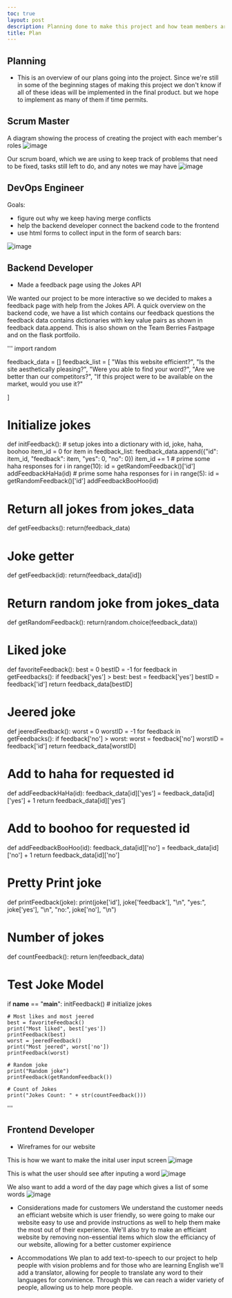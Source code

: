 ```yaml
---
toc: true
layout: post
description: Planning done to make this project and how team members are contributing to project goals
title: Plan
---
```


## Planning

- This is an overview of our plans going into the project. Since we're still in some of the beginning stages of making this project we don't know if all of these ideas will be implemented in the final product. but we hope to implement as many of them if time permits.

## Scrum Master

A diagram showing the process of creating the project with each member's roles
![image](https://user-images.githubusercontent.com/111466888/198406403-ddecaafa-2dfe-4668-b173-610b21e44a89.jpeg)

Our scrum board, which we are using to keep track of problems that need to be fixed, tasks still left to do, and any notes we may have
![image](https://user-images.githubusercontent.com/111466888/198406650-6d59ce86-f16a-491d-b6ac-9869e875e8e6.jpeg)

## DevOps Engineer

Goals:

- figure out why we keep having merge conflicts
- help the backend developer connect the backend code to the frontend  
- use html forms to collect input in the form of search bars:

![image](https://user-images.githubusercontent.com/111466888/198407680-5b3a1191-3a2c-4af8-86df-bfde9868af06.jpeg)

## Backend Developer

- Made a feedback page using the Jokes API

We wanted our project to be more interactive so we decided to makes a feedback page with help from the Jokes API. A quick overview on the backend code, we have a list which contains our feedback questions the feedback data contains dictionaries with key value pairs as shown in feedback data.append. This is also shown on the Team Berries Fastpage and on the flask portfoilo.

'''
import random

feedback_data = []
feedback_list = [
    "Was this website efficient?",
    "Is the site aesthetically pleasing?",
    "Were you able to find your word?",
    "Are we better than our competitors?",
    "If this project were to be available on the market, would you use it?"
    
]

# Initialize jokes
def initFeedback():
    # setup jokes into a dictionary with id, joke, haha, boohoo
    item_id = 0
    for item in feedback_list:
        feedback_data.append({"id": item_id, "feedback": item, "yes": 0, "no": 0})
        item_id += 1
    # prime some haha responses
    for i in range(10):
        id = getRandomFeedback()['id']
        addFeedbackHaHa(id)
    # prime some haha responses
    for i in range(5):
        id = getRandomFeedback()['id']
        addFeedbackBooHoo(id)
        
# Return all jokes from jokes_data
def getFeedbacks():
    return(feedback_data)

# Joke getter
def getFeedback(id):
    return(feedback_data[id])

# Return random joke from jokes_data
def getRandomFeedback():
    return(random.choice(feedback_data))

# Liked joke
def favoriteFeedback():
    best = 0
    bestID = -1
    for feedback in getFeedbacks():
        if feedback['yes'] > best:
            best = feedback['yes']
            bestID = feedback['id']
    return feedback_data[bestID]
    
# Jeered joke
def jeeredFeedback():
    worst = 0
    worstID = -1
    for feedback in getFeedbacks():
        if feedback['no'] > worst:
            worst = feedback['no']
            worstID = feedback['id']
    return feedback_data[worstID]

# Add to haha for requested id
def addFeedbackHaHa(id):
    feedback_data[id]['yes'] = feedback_data[id]['yes'] + 1
    return feedback_data[id]['yes']

# Add to boohoo for requested id
def addFeedbackBooHoo(id):
    feedback_data[id]['no'] = feedback_data[id]['no'] + 1
    return feedback_data[id]['no']

# Pretty Print joke
def printFeedback(joke):
    print(joke['id'], joke['feedback'], "\n", "yes:", joke['yes'], "\n", "no:", joke['no'], "\n")

# Number of jokes
def countFeedback():
    return len(feedback_data)

# Test Joke Model
if __name__ == "__main__": 
    initFeedback()  # initialize jokes
    
    # Most likes and most jeered
    best = favoriteFeedback()
    print("Most liked", best['yes'])
    printFeedback(best)
    worst = jeeredFeedback()
    print("Most jeered", worst['no'])
    printFeedback(worst)
    
    # Random joke
    print("Random joke")
    printFeedback(getRandomFeedback())
    
    # Count of Jokes
    print("Jokes Count: " + str(countFeedback()))
'''

## Frontend Developer

- Wireframes for our website

This is how we want to make the inital user input screen
![image](https://user-images.githubusercontent.com/82348259/197446035-a0cb20cc-e73f-4d40-bfe6-a3799536d0c2.png)

This is what the user should see after inputing a word
![image](https://user-images.githubusercontent.com/82348259/197446183-3bb187c7-a20d-4d3b-a726-9a8e1365c929.png)

We also want to add a word of the day page which gives a list of some words
![image](https://user-images.githubusercontent.com/82348259/197446471-b5ddc5d7-8de5-441a-a665-7406a658272b.png)

- Considerations made for customers
We understand the customer needs an efficiant website which is user friendly, so were going to make our website easy to use and provide instructions as well to help them make the most out of their experience. We'll also try to make an efficiant website by removing non-essential items which slow the efficiancy of our website, allowing for a better customer expirience

- Accommodations
We plan to add text-to-speech to our project to help people with vision problems and for those who are learning English we'll add a translator, allowing for people to translate any word to their languages for convinience. Through this we can reach a wider variety of people, allowing us to help more people.
